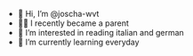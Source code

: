 - 👋 Hi, I’m @joscha-wvt
- 👨‍👧 I recently became a parent
- 👀 I’m interested in reading italian and german
- 🌱 I’m currently learning everyday

<!---
joscha-wvt/joscha-wvt is a ✨ special ✨ repository because its `README.md` (this file) appears on your GitHub profile.
You can click the Preview link to take a look at your changes.
--->
